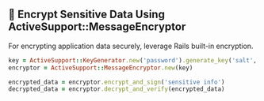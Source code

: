 ## 🔐 Encrypt Sensitive Data Using ActiveSupport::MessageEncryptor

For encrypting application data securely, leverage Rails built-in encryption.

```ruby
key = ActiveSupport::KeyGenerator.new('password').generate_key('salt', 32)
encryptor = ActiveSupport::MessageEncryptor.new(key)

encrypted_data = encryptor.encrypt_and_sign('sensitive info')
decrypted_data = encryptor.decrypt_and_verify(encrypted_data)
```